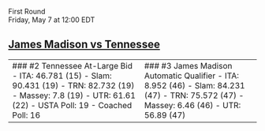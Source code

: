 First Round  
Friday, May 7 at 12:00 EDT
## [James Madison vs Tennessee](https://www.ncaa.com/game/5833665) 

<table><tr><td>  
### #2 Tennessee  
At-Large Bid  
- ITA: 46.781 (15)  
- Slam: 90.431 (19)  
- TRN: 82.732 (19)  
- Massey: 7.8 (19)  
- UTR: 61.61 (22)  
- USTA Poll: 19  
- Coached Poll: 16  
</td><td>  
### #3 James Madison  
Automatic Qualifier  
- ITA: 8.952 (46)  
- Slam: 84.231 (47)  
- TRN: 75.572 (47)  
- Massey: 6.46 (46)  
- UTR: 56.89 (47)  
</td></tr></table>  